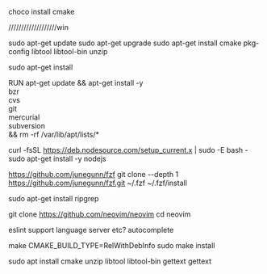 
choco install cmake


///////////////////win





sudo apt-get update
sudo apt-get upgrade
sudo apt-get install cmake pkg-config libtool libtool-bin unzip



sudo apt-get install 



RUN apt-get update && apt-get install -y \
  bzr \
  cvs \
  git \
  mercurial \
  subversion \
  && rm -rf /var/lib/apt/lists/*




curl -fsSL https://deb.nodesource.com/setup_current.x | sudo -E bash -
sudo apt-get install -y nodejs



https://github.com/junegunn/fzf
git clone --depth 1 https://github.com/junegunn/fzf.git ~/.fzf
~/.fzf/install



sudo apt-get install ripgrep







git clone https://github.com/neovim/neovim
cd neovim




eslint support language server etc?
autocomplete









make CMAKE_BUILD_TYPE=RelWithDebInfo
sudo make install

sudo apt install cmake unzip libtool libtool-bin  gettext
gettext
